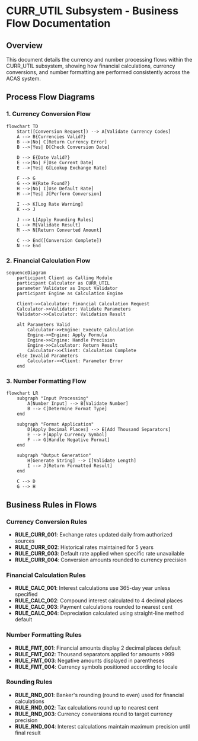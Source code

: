 # CURR_UTIL Subsystem - Business Flow Documentation

## Overview

This document details the currency and number processing flows within the CURR_UTIL subsystem, showing how financial calculations, currency conversions, and number formatting are performed consistently across the ACAS system.

## Process Flow Diagrams

### 1. Currency Conversion Flow

```mermaid
flowchart TD
    Start([Conversion Request]) --> A[Validate Currency Codes]
    A --> B{Currencies Valid?}
    B -->|No| C[Return Currency Error]
    B -->|Yes| D[Check Conversion Date]
    
    D --> E{Date Valid?}
    E -->|No| F[Use Current Date]
    E -->|Yes| G[Lookup Exchange Rate]
    
    F --> G
    G --> H{Rate Found?}
    H -->|No| I[Use Default Rate]
    H -->|Yes| J[Perform Conversion]
    
    I --> K[Log Rate Warning]
    K --> J
    
    J --> L[Apply Rounding Rules]
    L --> M[Validate Result]
    M --> N[Return Converted Amount]
    
    C --> End([Conversion Complete])
    N --> End
```

### 2. Financial Calculation Flow

```mermaid
sequenceDiagram
    participant Client as Calling Module
    participant Calculator as CURR_UTIL
    parameter Validator as Input Validator
    participant Engine as Calculation Engine
    
    Client->>Calculator: Financial Calculation Request
    Calculator->>Validator: Validate Parameters
    Validator->>Calculator: Validation Result
    
    alt Parameters Valid
        Calculator->>Engine: Execute Calculation
        Engine->>Engine: Apply Formula
        Engine->>Engine: Handle Precision
        Engine->>Calculator: Return Result
        Calculator->>Client: Calculation Complete
    else Invalid Parameters
        Calculator->>Client: Parameter Error
    end
```

### 3. Number Formatting Flow

```mermaid
flowchart LR
    subgraph "Input Processing"
        A[Number Input] --> B[Validate Number]
        B --> C[Determine Format Type]
    end
    
    subgraph "Format Application"
        D[Apply Decimal Places] --> E[Add Thousand Separators]
        E --> F[Apply Currency Symbol]
        F --> G[Handle Negative Format]
    end
    
    subgraph "Output Generation"
        H[Generate String] --> I[Validate Length]
        I --> J[Return Formatted Result]
    end
    
    C --> D
    G --> H
```

## Business Rules in Flows

### Currency Conversion Rules
- **RULE_CURR_001**: Exchange rates updated daily from authorized sources
- **RULE_CURR_002**: Historical rates maintained for 5 years
- **RULE_CURR_003**: Default rate applied when specific rate unavailable
- **RULE_CURR_004**: Conversion amounts rounded to currency precision

### Financial Calculation Rules
- **RULE_CALC_001**: Interest calculations use 365-day year unless specified
- **RULE_CALC_002**: Compound interest calculated to 4 decimal places
- **RULE_CALC_003**: Payment calculations rounded to nearest cent
- **RULE_CALC_004**: Depreciation calculated using straight-line method default

### Number Formatting Rules
- **RULE_FMT_001**: Financial amounts display 2 decimal places default
- **RULE_FMT_002**: Thousand separators applied for amounts >999
- **RULE_FMT_003**: Negative amounts displayed in parentheses
- **RULE_FMT_004**: Currency symbols positioned according to locale

### Rounding Rules
- **RULE_RND_001**: Banker's rounding (round to even) used for financial calculations
- **RULE_RND_002**: Tax calculations round up to nearest cent
- **RULE_RND_003**: Currency conversions round to target currency precision
- **RULE_RND_004**: Interest calculations maintain maximum precision until final result